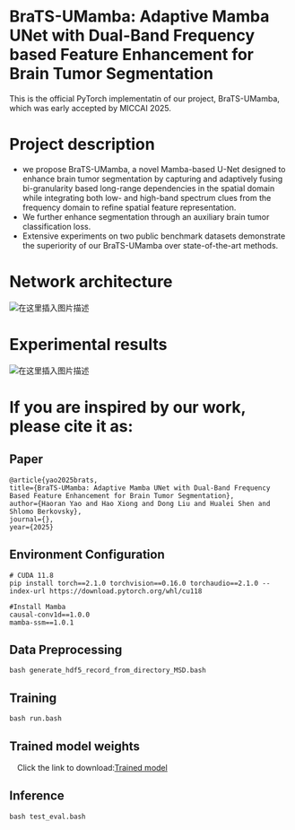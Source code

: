 ﻿**BraTS-UMamba: Adaptive Mamba UNet with Dual-Band Frequency based Feature Enhancement for Brain Tumor Segmentation**
==============================
This is the official PyTorch implementatin of our project, BraTS-UMamba, which was early accepted by MICCAI 2025.

# Project description
- we propose BraTS-UMamba, a novel Mamba-based U-Net designed to enhance brain tumor segmentation by capturing and adaptively fusing bi-granularity based long-range dependencies in the spatial domain while integrating both low- and high-band spectrum clues from the frequency domain to refine spatial feature representation.
- We further enhance segmentation through an auxiliary brain tumor classification loss.
- Extensive experiments on two public benchmark datasets demonstrate the superiority of our BraTS-UMamba over state-of-the-art methods.

# Network architecture
![在这里插入图片描述](https://i-blog.csdnimg.cn/direct/298dc9b986454c26b359ede72dddd54e.png#pic_center)

# Experimental results
![在这里插入图片描述](https://i-blog.csdnimg.cn/direct/af55ddf1d8984a9d85ce80c92c4f461b.png#pic_center)

# If you are inspired by our work, please cite it as:
Paper
-------
	@article{yao2025brats,
    title={BraTS-UMamba: Adaptive Mamba UNet with Dual-Band Frequency Based Feature Enhancement for Brain Tumor Segmentation},
    author={Haoran Yao and Hao Xiong and Dong Liu and Hualei Shen and Shlomo Berkovsky},
    journal={},
    year={2025}
Environment Configuration
------
	# CUDA 11.8
	pip install torch==2.1.0 torchvision==0.16.0 torchaudio==2.1.0 --index-url https://download.pytorch.org/whl/cu118

	#Install Mamba
	causal-conv1d==1.0.0
	mamba-ssm==1.0.1
Data Preprocessing
---
	bash generate_hdf5_record_from_directory_MSD.bash
Training
---
	bash run.bash
Trained model weights
------
&emsp;Click the link to download:[Trained model](https://pan.baidu.com/s/1Uj8qfArXeBbKsogRDyvkuA?pwd=6666)

Inference
---
	bash test_eval.bash
